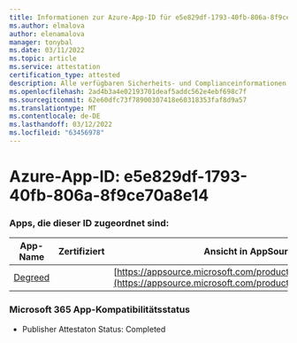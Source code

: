 ```yaml
---
title: Informationen zur Azure-App-ID für e5e829df-1793-40fb-806a-8f9ce70a8e14
ms.author: elmalova
author: elenamalova
manager: tonybal
ms.date: 03/11/2022
ms.topic: article
ms.service: attestation
certification_type: attested
description: Alle verfügbaren Sicherheits- und Complianceinformationen für e5e829df-1793-40fb-806a-8f9ce70a8e14.
ms.openlocfilehash: 2ad4b3a4e02193701deaf5addc562e4ebf698c7f
ms.sourcegitcommit: 62e60dfc73f78900307418e60318353faf8d9a57
ms.translationtype: MT
ms.contentlocale: de-DE
ms.lasthandoff: 03/12/2022
ms.locfileid: "63456978"
---
```

# <a name="azure-app-id-e5e829df-1793-40fb-806a-8f9ce70a8e14"></a>Azure-App-ID: e5e829df-1793-40fb-806a-8f9ce70a8e14


### <a name="apps-associated-with-this-id"></a>Apps, die dieser ID zugeordnet sind:
| **App-Name** | **Zertifiziert** | **Ansicht in AppSource** |
|--------------|---------------|-----------------------|
| [Degreed](../forward/WA200003252) |  | [https://appsource.microsoft.com/product/office/WA200003252](https://appsource.microsoft.com/product/office/WA200003252) |

### <a name="microsoft-365-app-compliance-status"></a>Microsoft 365 App-Kompatibilitätsstatus
- Publisher Attestaton Status: Completed
